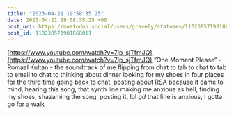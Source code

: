 ```yaml
---
title: "2023-04-21 19:58:35.25"
date: 2023-04-21 19:58:35.25 +00
post_uri: https://mastodon.social/users/gravely/statuses/110238571901868011
post_id: 110238571901868011
---
```

[https://www.youtube.com/watch?v=7lp_sjTfmJQ](https://www.youtube.com/watch?v=7lp_sjTfmJQ) “One Moment Please” - Romaal Kultan - the soundtrack of me flipping from chat to tab to chat to tab to email to chat to thinking about dinner looking for my shoes in four places for the third time going back to chat, posting about RSA because it came to mind, hearing this song, that synth line making me anxious as hell, finding my shoes, shazaming the song, posting it, lol _gd_ that line is anxious, I gotta go for a walk


